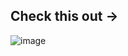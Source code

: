 ## Check this out -> 

![image](https://github.com/user-attachments/assets/e903d273-b75a-4635-817d-77548ed18f05)
